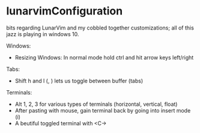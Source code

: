 # lunarvimConfiguration
bits regarding LunarVim and my cobbled together customizations; all of this jazz is playing in windows 10.


Windows:
* Resizing Windows: In normal mode hold ctrl and hit arrow keys left/right

Tabs:
* Shift h and l (<S-h>, <S-l>) lets us toggle between buffer (tabs)

Terminals:
* Alt 1, 2, 3 for various types of terminals (horizontal, vertical, float)
* After pasting with mouse, gain terminal back by going into insert mode (i)
* A beutiful toggled terminal with <C-\> 
